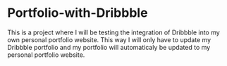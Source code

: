 # Portfolio-with-Dribbble
 This is a project where I will be testing the integration of Dribbble into my own personal portfolio website. This way I will only have to update my Dribbble portfolio and my portfolio will automaticaly be updated to my personal portfolio website.
